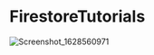 # FirestoreTutorials
![Screenshot_1628560971](https://user-images.githubusercontent.com/74593517/128797425-6d1fe341-b295-4877-9b6a-b11a695d6847.png)
